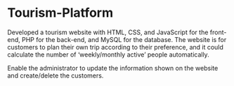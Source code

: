 # Tourism-Platform

Developed a tourism website with HTML, CSS, and JavaScript for the front-end, PHP for the back-end, and MySQL for the database. The website is for customers to plan their own trip according to their preference, and it could calculate the number of ‘weekly/monthly active’ people automatically.

Enable the administrator to update the information shown on the website and create/delete the customers.
